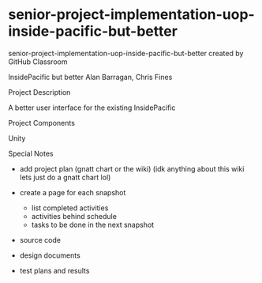 # senior-project-implementation-uop-inside-pacific-but-better
senior-project-implementation-uop-inside-pacific-but-better created by GitHub Classroom

InsidePacific but better
Alan Barragan, Chris Fines

Project Description

A better user interface for the existing InsidePacific

Project Components

Unity

Special Notes


- add project plan (gnatt chart or the wiki) (idk anything about this wiki lets just do a gnatt chart lol)
- create a page for each snapshot
  - list completed activities
  - activities behind schedule
  - tasks to be done in the next snapshot
  
 
 - source code
 - design documents 
 - test plans and results
